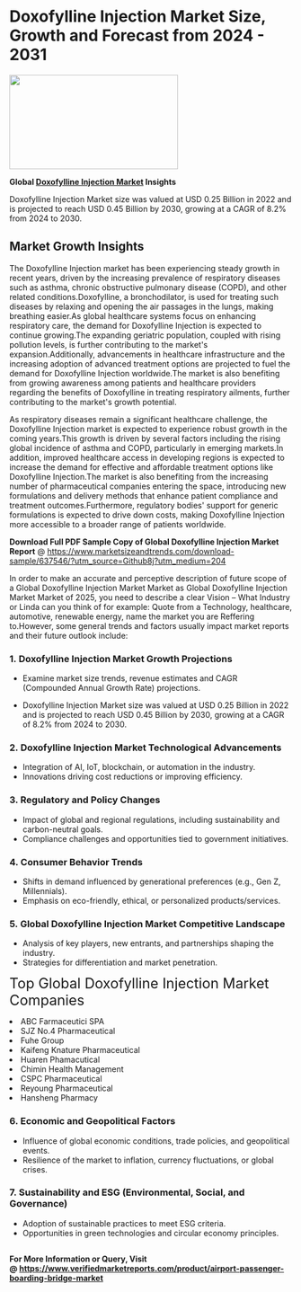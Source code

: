 <H1>Doxofylline Injection Market Size, Growth and Forecast from 2024 - 2031</H1><img class="aligncenter size-medium wp-image-584254" src="https://thirdeyenews.in/wp-content/uploads/2024/09/Global-Market-Research-300x168.jpeg" alt="" width="300" height="168" /><p><strong>Global&nbsp;<a href="https://www.marketsizeandtrends.com/download-sample/637546/?utm_source=Github8j?utm_medium=204">Doxofylline Injection Market</a> Insights</strong></p><p>Doxofylline Injection Market size was valued at USD 0.25 Billion in 2022 and is projected to reach USD 0.45 Billion by 2030, growing at a CAGR of 8.2% from 2024 to 2030.</p><p><h2>Market Growth Insights</h2> <p>The Doxofylline Injection market has been experiencing steady growth in recent years, driven by the increasing prevalence of respiratory diseases such as asthma, chronic obstructive pulmonary disease (COPD), and other related conditions.Doxofylline, a bronchodilator, is used for treating such diseases by relaxing and opening the air passages in the lungs, making breathing easier.As global healthcare systems focus on enhancing respiratory care, the demand for Doxofylline Injection is expected to continue growing.The expanding geriatric population, coupled with rising pollution levels, is further contributing to the market's expansion.Additionally, advancements in healthcare infrastructure and the increasing adoption of advanced treatment options are projected to fuel the demand for Doxofylline Injection worldwide.The market is also benefiting from growing awareness among patients and healthcare providers regarding the benefits of Doxofylline in treating respiratory ailments, further contributing to the market's growth potential.</p> <p>As respiratory diseases remain a significant healthcare challenge, the Doxofylline Injection market is expected to experience robust growth in the coming years.This growth is driven by several factors including the rising global incidence of asthma and COPD, particularly in emerging markets.In addition, improved healthcare access in developing regions is expected to increase the demand for effective and affordable treatment options like Doxofylline Injection.The market is also benefiting from the increasing number of pharmaceutical companies entering the space, introducing new formulations and delivery methods that enhance patient compliance and treatment outcomes.Furthermore, regulatory bodies' support for generic formulations is expected to drive down costs, making Doxofylline Injection more accessible to a broader range of patients worldwide.</p> <p><span class=""><strong>Download Full PDF Sample Copy of Global Doxofylline Injection Market Report</strong> @ <a href="https://www.marketsizeandtrends.com/download-sample/637546/?utm_source=Github8j?utm_medium=204" target="_blank">https://www.marketsizeandtrends.com/download-sample/637546/?utm_source=Github8j?utm_medium=204</a></span></p><p>In order to make an accurate and perceptive description of future scope of a Global&nbsp;Doxofylline Injection Market Market as Global&nbsp;Doxofylline Injection Market Market of 2025, you need to describe a clear Vision &ndash; What Industry or Linda can you think of for example: Quote from a Technology, healthcare, automotive, renewable energy, name the market you are Reffering to.However, some general trends and factors usually impact market reports and their future outlook include:</p><h3>1.&nbsp;<strong>Doxofylline Injection Market Growth Projections</strong></h3><ul><li>Examine market size trends, revenue estimates and CAGR (Compounded Annual Growth Rate) projections.</li><li><p>Doxofylline Injection Market size was valued at USD 0.25 Billion in 2022 and is projected to reach USD 0.45 Billion by 2030, growing at a CAGR of 8.2% from 2024 to 2030.</p></li></ul><h3>2.&nbsp;<strong>Doxofylline Injection Market Technological Advancements</strong></h3><ul><li>Integration of AI, IoT, blockchain, or automation in the industry.</li><li>Innovations driving cost reductions or improving efficiency.</li></ul><h3>3.&nbsp;<strong>Regulatory and Policy Changes</strong></h3><ul><li>Impact of global and regional regulations, including sustainability and carbon-neutral goals.</li><li>Compliance challenges and opportunities tied to government initiatives.</li></ul><h3>4.&nbsp;<strong>Consumer Behavior Trends</strong></h3><ul><li>Shifts in demand influenced by generational preferences (e.g., Gen Z, Millennials).</li><li>Emphasis on eco-friendly, ethical, or personalized products/services.</li></ul><h3>5.&nbsp;<strong>Global Doxofylline Injection Market Competitive Landscape</strong></h3><ul><li>Analysis of key players, new entrants, and partnerships shaping the industry.</li><li>Strategies for differentiation and market penetration.</li></ul><p data-pm-slice="1 1 []"><span style="color: inherit; font-family: inherit; font-size: 25px;">Top Global Doxofylline Injection Market Companies</span></p><div class="" data-test-id=""><p><li>ABC Farmaceutici SPA</li><li> SJZ No.4 Pharmaceutical</li><li> Fuhe Group</li><li> Kaifeng Knature Pharmaceutical</li><li> Huaren Phamacutical</li><li> Chimin Health Management</li><li> CSPC Pharmaceutical</li><li> Reyoung Pharmaceutical</li><li> Hansheng Pharmacy</li></p></div><h3>6.&nbsp;<strong>Economic and Geopolitical Factors</strong></h3><ul><li>Influence of global economic conditions, trade policies, and geopolitical events.</li><li>Resilience of the market to inflation, currency fluctuations, or global crises.</li></ul><h3>7.&nbsp;<strong>Sustainability and ESG (Environmental, Social, and Governance)</strong></h3><ul><li>Adoption of sustainable practices to meet ESG criteria.</li><li>Opportunities in green technologies and circular economy principles.</li></ul><h2><strong style="font-size: 14px;">For More Information or Query, Visit @&nbsp;</strong><a style="background-color: #ffffff; font-size: 14px;" href="https://www.marketsizeandtrends.com/report/doxofylline-injection-market/" target="_blank">https://www.verifiedmarketreports.com/product/airport-passenger-boarding-bridge-market</a></h2>